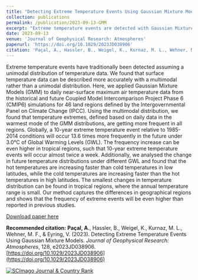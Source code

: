 ```yaml
---
title: "Detecting Extreme Temperature Events Using Gaussian Mixture Models"
collection: publications
permalink: /publication/2023-09-13-GMM
excerpt: "Extreme temperature events are detected with Gaussian Mixture Models to follow a multimodal rather than a unimodal distribution."
date: 2023-09-13
venue: 'Journal of Geophysical Research: Atmospheres'
paperurl: 'https://doi.org/10.1029/2023JD038906'
citation: 'Paçal, A., Hassler, B., Weigel, K., Kurnaz, M. L., Wehner, M. F., & Eyring, V. (2023). Detecting Extreme Temperature Events Using Gaussian Mixture Models. Journal of Geophysical Research: Atmospheres, 128, e2023JD038906.'
---
```

Extreme temperature events have traditionally been detected assuming a unimodal distribution of temperature data. We found that surface temperature data can be described more accurately with a multimodal rather than a unimodal distribution. Here, we applied Gaussian Mixture Models (GMM) to daily near-surface maximum air temperature data from the historical and future Coupled Model Intercomparison Project Phase 6 (CMIP6) simulations for 46 land regions defined by the Intergovernmental Panel on Climate Change (IPCC). Using the multimodal distribution, we found that temperature extremes, defined based on daily data in the warmest mode of the GMM distributions, are getting more frequent in all regions. Globally, a 10-year extreme temperature event relative to 1985-2014 conditions will occur 13.6 times more frequently in the future under 3.0°C of Global Warming Levels (GWL). The frequency increase can be even higher in tropical regions, such that 10-year extreme temperature events will occur almost twice a week. Additionally, we analysed the change in future temperature distributions under different GWL and found that the hot temperatures are increasing faster than cold temperatures in low latitudes, while the cold temperatures are increasing faster than the hot temperatures in high latitudes. The smallest changes in temperature distribution can be found in tropical regions, where the annual temperature range is small. Our method captures the differences in geographical regions and shows that the frequency of extreme events will be even higher than reported in previous studies.

[Download paper here](https://doi.org/10.1029/2023JD038906)

**Recommended citation:** **Paçal, A.**, Hassler, B., Weigel, K., Kurnaz, M. L., Wehner, M. F., & Eyring, V. (2023). Detecting Extreme Temperature Events Using Gaussian Mixture Models. _Journal of Geophysical Research: Atmospheres_, 128, e2023JD038906. [https://doi.org/10.1029/2023JD038906](https://doi.org/10.1029/2023JD038906)

<a href="https://www.scimagojr.com/journalsearch.php?q=21101038508&amp;tip=sid&amp;exact=no" title="SCImago Journal &amp; Country Rank"><img border="0" src="https://www.scimagojr.com/journal_img.php?id=21101038508" alt="SCImago Journal &amp; Country Rank"  /></a>
